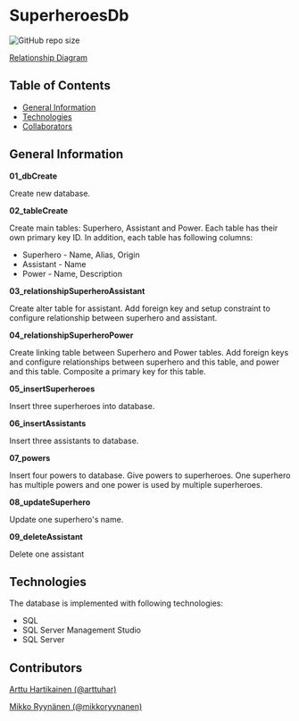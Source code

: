 # SuperheroesDb

![GitHub repo size](https://img.shields.io/github/repo-size/arttuhar/SuperheroesDb)

[Relationship Diagram](Relationship_diagram.pdf)

## Table of Contents

- [General Information](#general-information)
- [Technologies](#technologies)
- [Collaborators](#collaborators)

## General Information

__01_dbCreate__

Create new database.

__02_tableCreate__

Create main tables: Superhero, Assistant and Power. Each table has their own primary key ID. In addition, each table has following columns:

- Superhero - Name, Alias, Origin
- Assistant - Name
- Power - Name, Description

__03_relationshipSuperheroAssistant__

Create alter table for assistant. Add foreign key and setup constraint to configure relationship between superhero and assistant.

__04_relationshipSuperheroPower__

Create linking table between Superhero and Power tables. Add foreign keys and configure relationships between superhero and this table, and power and this table. Composite a primary key for this table.

__05_insertSuperheroes__

Insert three superheroes into database.

__06_insertAssistants__

Insert three assistants to database.

__07_powers__

Insert four powers to database. Give powers to superheroes. One superhero has multiple powers and one power is used by multiple superheroes.

__08_updateSuperhero__

Update one superhero's name.

__09_deleteAssistant__

Delete one assistant

## Technologies

The database is implemented with following technologies:

- SQL
- SQL Server Management Studio
- SQL Server

## Contributors

[Arttu Hartikainen (@arttuhar)](https://github.com/arttuhar)

[Mikko Ryynänen (@mikkoryynanen)](https://github.com/mikkoryynanen)
